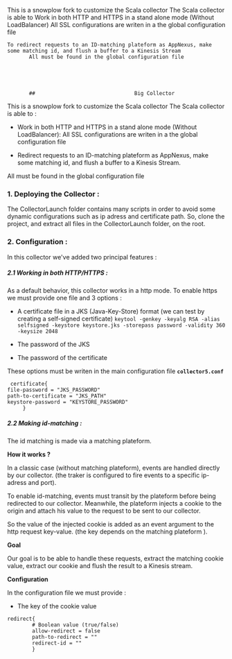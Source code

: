 This is a snowplow fork to customize the Scala collector 
The Scala collector is able to 
	Work in both HTTP and HTTPS in a stand alone mode (Without LoadBalancer)
		All SSL configurations are writen in a the global configuration file

	
	To redirect requests to an ID-matching plateform as AppNexus, make some matching id, and flush a buffer to a Kinesis Stream
	       All must be found in the global configuration file
	       
	       
	       
	       
	       
	       ##                                Big Collector
This is a snowplow fork to customize the Scala collector 
The Scala collector is able to :
* Work in both HTTP and HTTPS in a stand alone mode (Without LoadBalancer): All SSL configurations are writen in a the global configuration file

	
* Redirect requests to an ID-matching plateform as AppNexus, make some matching id, and flush a buffer to a Kinesis Stream.

 All must be found in the global configuration file


### 1. Deploying the Collector :
The CollectorLaunch folder contains many scripts in order to avoid some dynamic configurations such as ip adress and certificate path.
So, clone the project, and extract all files in the CollectorLaunch folder, on the root.

### 2. Configuration : 
In this collector we've added two principal features :
##### 2.1  Working in both HTTP/HTTPS :

As a default behavior, this collector works in a http mode. To enable https we must provide one file and 3 options : 


  * A certificate file in a JKS (Java-Key-Store) format (we can test by creating a self-signed certificate)
`keytool -genkey -keyalg RSA -alias selfsigned -keystore keystore.jks -storepass password -validity 360 -keysize 2048`
  * The password of the JKS 

  * The password of the certificate
  
These options must be writen in the main configuration file **`collector5.conf`**

```     
 certificate{
file-password = "JKS_PASSWORD"
path-to-certificate = "JKS_PATH"
keystore-password = "KEYSTORE_PASSWORD"
     } 
```




##### 2.2 Making id-matching :
The id matching is made via a matching plateform.

**How it works ?**

In a classic case (without matching plateform), events are handled directly by our collector. (the traker is configured to fire events to a specific ip-adress and port).

To enable id-matching, events must transit by the plateform before being redirected to our collector. Meanwhile, the plateform injects a cookie to the origin and attach his value to the request to be sent to our collector.

So the value of the injected cookie is added as an event argument to the http request key-value.
(the key depends on the matching plateform ).

**Goal**

Our goal is to be able to handle these requests, extract the matching cookie value, extract our cookie and flush the result to a Kinesis stream.


**Configuration**

In the configuration file we must provide :

* The key of the cookie value

```
redirect{
        # Boolean value (true/false)
        allow-redirect = false
        path-to-redirect = ""
        redirect-id = ""
        }
```



 
